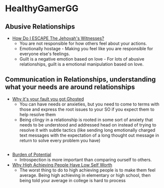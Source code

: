 # HealthyGamerGG

## Abusive Relationships

- [How Do I ESCAPE The Jehovah's Witnesses?](https://www.youtube.com/watch?v=fszSLflChFg)
    - You are not responsible for how others feel about your actions.
    - Emotionally hostage - Making you feel like you are responsible for everyone else's feelings.
    - Guilt is a negative emotion based on love - For lots of abusive relationships, guilt is a emotional manipulation based on love.


## Communication in Relationships, understanding what your needs are around relationships 

- [Why it's your fault you got Ghosted](https://www.youtube.com/watch?v=tvpDLpCf1jU)
  - You can have needs or anxieties, but you need to come to terms with those and express the root issues to your SO if you expect them to help resolve them
  - Being clingy in a relationship is rooted in some sort of anxiety that needs to be understood and addressed head on instead of trying to resolve it with subtle tactics (like sending long emotionally charged text messages with the expectation of a long thought out message in return to solve every problem you have)

## 
- [Burden of Potential](https://www.youtube.com/watch?v=Y6XCoeh7rBA)
  - Introspection is more important than comparing ourself to others. 
- [Why High Achieving People Have Low Self Worth](https://www.youtube.com/watch?v=EW3zcZ7LjXY)
  - The worst thing to do to high achieving people is to make them feel average. Being high achieving in elementary or high school, then being told your average in college is hard to process
